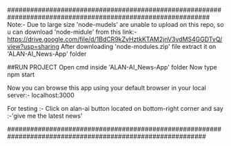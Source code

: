 #############################################################################################################
Note:- Due to large size 'node-mudels' are unable to upload on this repo, so u can download 'node-midule' 
       from this link:-https://drive.google.com/file/d/1BdCR9kZvHztkKTAM2jnV3vdMS4GGDTvQ/view?usp=sharing
       After downloading 'node-modules.zip' file extract it on 'ALAN-AI_News-App' folder
       
##RUN PROJECT 
Open cmd inside 'ALAN-AI_News-App' folder
Now type
npm start

Now you can browse this app using your default browser in your local server:- localhost:3000 

For testing :- Click on alan-ai button located on bottom-right corner and say :-'give me the latest news'


############################################################################################################
